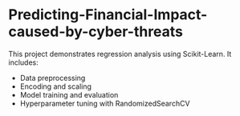 # Predicting-Financial-Impact-caused-by-cyber-threats

This project demonstrates regression analysis using Scikit-Learn. It includes:

- Data preprocessing
- Encoding and scaling
- Model training and evaluation
- Hyperparameter tuning with RandomizedSearchCV
